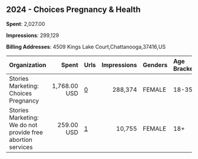 ## 2024 - Choices Pregnancy & Health 
**Spent**: 2,027.00

**Impressions**: 299,129

**Billing Addresses**: 4509 Kings Lake Court,Chattanooga,37416,US

|Organization|Spent|Urls|Impressions|Genders|Age Brackets|Country Codes|
|:---|---:|:---|---:|:---|:---|:---|
|Stories Marketing: Choices Pregnancy|1,768.00 USD|[0](https://www.snap.com/political-ads/asset/069a76f28d0015031bfb2af39e674f77d343e1d0b62e53708944b137df5070e0?mediaType=mp4)|288,374|FEMALE|18-35|united states|
|Stories Marketing: We do not provide free abortion services|259.00 USD|[1](https://www.snap.com/political-ads/asset/bd132b0525ed16998768db06c67fcce41c7f1bebbba969dc85e1dae4fbb85870?mediaType=mp4)|10,755|FEMALE|18+|united states|
